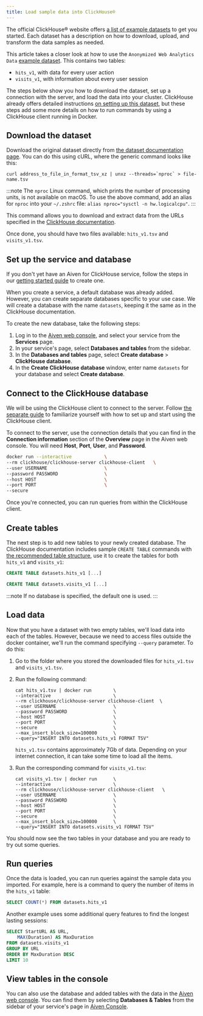 ```yaml
---
title: Load sample data into ClickHouse®
---
```


The official ClickHouse® website offers [a list of example
datasets](https://clickhouse.com/docs/en/getting-started/example-datasets/)
to get you started. Each dataset has a description on how to download,
upload, and transform the data samples as needed.

This article takes a closer look at how to use the
`Anonymized Web Analytics Data` [example
dataset](https://clickhouse.com/docs/en/getting-started/example-datasets/metrica/).
This contains two tables:

-   `hits_v1`, with data for every user action
-   `visits_v1`, with information about every user session

The steps below show you how to download the dataset, set up a
connection with the server, and load the data into your cluster.
ClickHouse already offers detailed instructions [on setting up this
dataset](https://clickhouse.com/docs/en/getting-started/example-datasets/metrica/),
but these steps add some more details on how to run commands by using a
ClickHouse client running in Docker.

## Download the dataset

Download the original dataset directly from [the dataset documentation
page](https://clickhouse.com/docs/en/getting-started/example-datasets/metrica/).
You can do this using cURL, where the generic command looks like this:

```
curl address_to_file_in_format_tsv_xz | unxz --threads=`nproc` > file-name.tsv
```

:::note
The `nproc` Linux command, which prints the number of processing units,
is not available on macOS. To use the above command, add an alias for
`nproc` into your `~/.zshrc` file:
`alias nproc="sysctl -n hw.logicalcpu"`.
:::

This command allows you to download and extract data from the URLs
specified in the [ClickHouse
documentation](https://clickhouse.com/docs/en/getting-started/example-datasets/metrica).

Once done, you should have two files available: `hits_v1.tsv` and
`visits_v1.tsv`.

## Set up the service and database

If you don\'t yet have an Aiven for ClickHouse service, follow the steps
in our
[getting started guide](/docs/products/clickhouse/get-started) to create one.

When you create a service, a default database was already added.
However, you can create separate databases specific to your use case. We
will create a database with the name `datasets`, keeping it the same as
in the ClickHouse documentation.

To create the new database, take the following steps:

1.  Log in to the [Aiven web console](https://console.aiven.io/), and
    select your service from the **Services** page.
2.  In your service's page, select **Databases and tables** from the
    sidebar.
3.  In the **Databases and tables** page, select **Create database** \>
    **ClickHouse database**.
4.  In the **Create ClickHouse database** window, enter name `datasets`
    for your database and select **Create database**.

## Connect to the ClickHouse database

We will be using the ClickHouse client to connect to the server. Follow
[the separate guide](/docs/products/clickhouse/howto/connect-with-clickhouse-cli) to familiarize yourself with how to set up and start using
the ClickHouse client.

To connect to the server, use the connection details that you can find
in the **Connection information** section of the **Overview** page in
the Aiven web console. You will need **Host**, **Port**, **User**, and
**Password**.

``` bash
docker run --interactive            \
--rm clickhouse/clickhouse-server clickhouse-client   \
--user USERNAME                     \
--password PASSWORD                 \
--host HOST                         \
--port PORT                         \
--secure
```

Once you're connected, you can run queries from within the ClickHouse
client.

## Create tables

The next step is to add new tables to your newly created database. The
ClickHouse documentation includes sample `CREATE TABLE` commands with
[the recommended table
structure](https://clickhouse.com/docs/en/getting-started/example-datasets/metrica),
use it to create the tables for both `hits_v1` and `visits_v1`:

``` sql
CREATE TABLE datasets.hits_v1 [...]
```

``` sql
CREATE TABLE datasets.visits_v1 [...]
```

:::note
If no database is specified, the default one is used.
:::

## Load data

Now that you have a dataset with two empty tables, we\'ll load data into
each of the tables. However, because we need to access files outside the
docker container, we\'ll run the command specifying `--query` parameter.
To do this:

1.  Go to the folder where you stored the downloaded files for
    `hits_v1.tsv` and `visits_v1.tsv`.

2.  Run the following command:

    ```
    cat hits_v1.tsv | docker run        \
    --interactive                       \
    --rm clickhouse/clickhouse-server clickhouse-client  \
    --user USERNAME                     \
    --password PASSWORD                 \
    --host HOST                         \
    --port PORT                         \
    --secure                            \
    --max_insert_block_size=100000      \
    --query="INSERT INTO datasets.hits_v1 FORMAT TSV"
    ```

    `hits_v1.tsv` contains approximately 7Gb of data. Depending on your
    internet connection, it can take some time to load all the items.

3.  Run the corresponding command for `visits_v1.tsv`:

    ```
    cat visits_v1.tsv | docker run      \
    --interactive                       \
    --rm clickhouse/clickhouse-server clickhouse-client   \
    --user USERNAME                     \
    --password PASSWORD                 \
    --host HOST                         \
    --port PORT                         \
    --secure                            \
    --max_insert_block_size=100000      \
    --query="INSERT INTO datasets.visits_v1 FORMAT TSV"
    ```

You should now see the two tables in your database and you are ready to
try out some queries.

## Run queries

Once the data is loaded, you can run queries against the sample data you
imported. For example, here is a command to query the number of items in
the `hits_v1` table:

``` sql
SELECT COUNT(*) FROM datasets.hits_v1
```

Another example uses some additional query features to find the longest
lasting sessions:

``` sql
SELECT StartURL AS URL,
    MAX(Duration) AS MaxDuration
FROM datasets.visits_v1
GROUP BY URL
ORDER BY MaxDuration DESC
LIMIT 10
```

## View tables in the console

You can also use the database and added tables with the data in the
[Aiven web console](https://console.aiven.io/). You can find them by
selecting **Databases & Tables** from the sidebar of your service's
page in [Aiven Console](https://console.aiven.io/).
